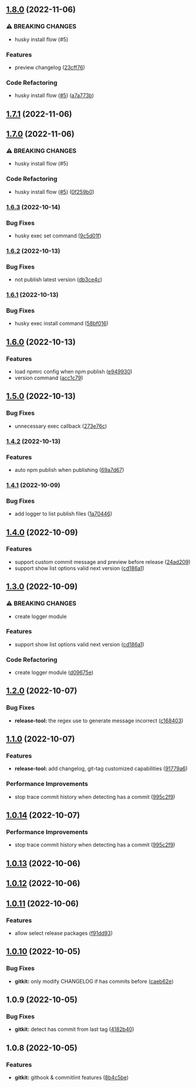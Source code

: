 ## [1.8.0](https://github.com/gialynguyen/monostack/compare/gitkit@1.6.3...gitkit@1.8.0) (2022-11-06)

### ⚠ BREAKING CHANGES

- husky install flow (#5)

### Features

- preview changelog ([23cff76](https://github.com/gialynguyen/monostack/commit/23cff76ce78df2c41b176a7c3babf79cfdae3151))

### Code Refactoring

- husky install flow ([#5](https://github.com/gialynguyen/monostack/issues/5)) ([a7a773b](https://github.com/gialynguyen/monostack/commit/a7a773b728b2e414fd6fc53f026d6946a6c9b686))

## [1.7.1](https://github.com/gialynguyen/monostack/compare/gitkit@1.7.0...gitkit@1.7.1) (2022-11-06)

## [1.7.0](https://github.com/gialynguyen/monostack/compare/gitkit@1.6.1...gitkit@1.7.0) (2022-11-06)

### ⚠ BREAKING CHANGES

- husky install flow (#5)

### Code Refactoring

- husky install flow ([#5](https://github.com/gialynguyen/monostack/issues/5)) ([0f259b0](https://github.com/gialynguyen/monostack/commit/0f259b0692a3c1570e712021dadbf652ff1444b4))

### [1.6.3](https://github.com/gialynguyen/monostack/compare/gitkit@1.6.2...gitkit@1.6.3) (2022-10-14)

### Bug Fixes

- husky exec set command ([9c5d01f](https://github.com/gialynguyen/monostack/commit/9c5d01f51625c4e0137da5a7c2cfe6e9952aaa0b))

### [1.6.2](https://github.com/gialynguyen/monostack/compare/gitkit@1.6.1...gitkit@1.6.2) (2022-10-13)

### Bug Fixes

- not publish latest version ([db3ce4c](https://github.com/gialynguyen/monostack/commit/db3ce4c586a945832cb73b4e236cd6bf265cd88f))

### [1.6.1](https://github.com/gialynguyen/monostack/compare/gitkit@1.6.0...gitkit@1.6.1) (2022-10-13)

### Bug Fixes

- husky exec install command ([58bf016](https://github.com/gialynguyen/monostack/commit/58bf0166c3b1191a595bba008fad8f7c329c9dd0))

## [1.6.0](https://github.com/gialynguyen/monostack/compare/gitkit@1.5.0...gitkit@1.6.0) (2022-10-13)

### Features

- load npmrc config when npm publish ([e949930](https://github.com/gialynguyen/monostack/commit/e9499300e4cc7c5d4d65a202ae155becd9efda10))
- version command ([acc1c79](https://github.com/gialynguyen/monostack/commit/acc1c79acffc0f151f3f1535e112dd1fe1b78774))

## [1.5.0](https://github.com/gialynguyen/monostack/compare/gitkit@1.4.2...gitkit@1.5.0) (2022-10-13)

### Bug Fixes

- unnecessary exec callback ([273e76c](https://github.com/gialynguyen/monostack/commit/273e76c1b8f9d618b04074513c5f38598e29117f))

### [1.4.2](https://github.com/gialynguyen/monostack/compare/gitkit@1.4.1...gitkit@1.4.2) (2022-10-13)

### Features

- auto npm publish when publishing ([69a7d67](https://github.com/gialynguyen/monostack/commit/69a7d67092dc636388264b60259df36623a9b516))

### [1.4.1](https://github.com/gialynguyen/monostack/compare/gitkit@1.4.0...gitkit@1.4.1) (2022-10-09)

### Bug Fixes

- add logger to list publish files ([1a70446](https://github.com/gialynguyen/monostack/commit/1a704465a21bd0af05216c902ccc68e7c32b53ab))

## [1.4.0](https://github.com/gialynguyen/monostack/compare/gitkit@1.2.0...gitkit@1.4.0) (2022-10-09)

### Features

- support custom commit message and preview before release ([24ad209](https://github.com/gialynguyen/monostack/commit/24ad2097da4d2bab5fadc07a403dec6ae9bf0b1d))
- support show list options valid next version ([cd186a1](https://github.com/gialynguyen/monostack/commit/cd186a1ceb22e2489fdbc223da28491f59970b4e))

## [1.3.0](https://github.com/gialynguyen/monostack/compare/gitkit@1.2.0...gitkit@1.3.0) (2022-10-09)

### ⚠ BREAKING CHANGES

- create logger module

### Features

- support show list options valid next version ([cd186a1](https://github.com/gialynguyen/monostack/commit/cd186a1ceb22e2489fdbc223da28491f59970b4e))

### Code Refactoring

- create logger module ([d09675e](https://github.com/gialynguyen/monostack/commit/d09675ea50eb35d8563f11c3f7218e14f941e269))

## [1.2.0](https://github.com/gialynguyen/monostack/compare/gitkit@1.1.0...gitkit@1.2.0) (2022-10-07)

### Bug Fixes

- **release-tool:** the regex use to generate message incorrect ([c168403](https://github.com/gialynguyen/monostack/commit/c168403cf86df17704a7c2ac74ed1cb78425fd49))

## [1.1.0](https://github.com/gialynguyen/monostack/compare/gitkit@1.0.13...gitkit@1.1.0) (2022-10-07)

### Features

- **release-tool:** add changelog, git-tag customized capabilities ([91779a6](https://github.com/gialynguyen/monostack/commit/91779a6519ae2e67728fe951829d0f9be2c71379))

### Performance Improvements

- stop trace commit history when detecting has a commit ([995c2f9](https://github.com/gialynguyen/monostack/commit/995c2f9f392e0f3eaab84d5e3105787beafbcf28))

## [1.0.14](https://github.com/gialynguyen/monostack/compare/gitkit@1.0.13...gitkit@1.0.14) (2022-10-07)

### Performance Improvements

- stop trace commit history when detecting has a commit ([995c2f9](https://github.com/gialynguyen/monostack/commit/995c2f9f392e0f3eaab84d5e3105787beafbcf28))

## [1.0.13](https://github.com/gialynguyen/monostack/compare/gitkit@1.0.12...gitkit@1.0.13) (2022-10-06)

## [1.0.12](https://github.com/gialynguyen/monostack/compare/gitkit@1.0.11...gitkit@1.0.12) (2022-10-06)

## [1.0.11](https://github.com/gialynguyen/monostack/compare/gitkit@1.0.9...gitkit@1.0.11) (2022-10-06)

### Features

- allow select release packages ([f91dd93](https://github.com/gialynguyen/monostack/commit/f91dd93437aa4cdcccb58de542187695d86905ef))

## [1.0.10](https://github.com/gialynguyen/monostack/compare/gitkit@1.0.9...gitkit@1.0.10) (2022-10-05)

### Bug Fixes

- **gitkit:** only modify CHANGELOG if has commits before ([caeb62e](https://github.com/gialynguyen/monostack/commit/caeb62e7a40f685aba20fa1ace956d4a117111ca))

## 1.0.9 (2022-10-05)

### Bug Fixes

- **gitkit:** detect has commit from last tag ([4182b40](https://github.com/gialynguyen/monostack/commit/4182b40c279b395b5e67615efb69c4d21a82d9aa))

## 1.0.8 (2022-10-05)

### Features

- **gitkit:** githook & commitlint features ([8b4c5be](https://github.com/gialynguyen/monostack/commit/8b4c5be0764c2d822613ebaf33a3f05d26cb6aa0))
